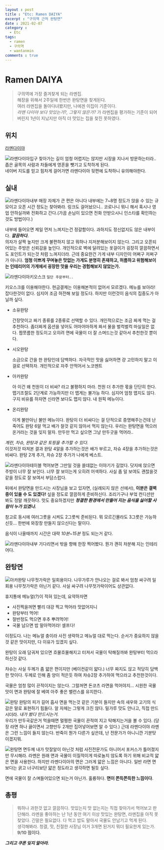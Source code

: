 ```yaml
---
layout : post
title : "Etc: Ramen DAIYA"
excerpt : "구의역 근처 완탕면"
date : 2021-02-07
category :
  - Etc
tags:
  - ramen
  - 구의역
  - wantanmin
comments : true
---
```


# Ramen DAIYA
> 구의역에 가장 즐겨찾게 되는 라멘집.   
해장을 위해서 2주일에 한번은 완탕면을 찾게된다.   
여러 라멘집을 돌아다녀봤지만, 나에겐 이집이 기준이다.   
*라멘 다이야 보다 맛있는가?, 그렇지 않은가?* 가 라멘집을 평가하는 기준이 되어버린지 1년이 지났지만 아직 더 맛있는 집을 찾진 못하였다.

## 위치
[라멘다이야](https://search.naver.com/search.naver?sm=tab_hty.top&where=nexearch&query=%EA%B5%AC%EC%9D%98%EC%97%AD+%EB%9D%BC%EB%A9%98%EB%8B%A4%EC%9D%B4%EC%95%BC&oquery=%EA%B5%AC%EC%9D%98%EC%97%AD+%EB%9D%BC%EB%A9%98%EB%8B%A4%EC%9D%B4%EC%95%BC&tqi=ht%2BdslprvTVsscKdGFsssssss5o-343409)


![라멘다이아입구](https://i.imgur.com/U9BDxXZ.jpg)
찾아가는 길이 엄청 어렵지는 않지만 시장을 지나서 방문하는터라.. 좁은 골목의 사람과 차들에게 영혼을 뺏기고 도착하게 된다.  
네이버 지도를 믿고 힘차게 걸어가면 라멘다이아 뒷편에 도착하니 유의해야한다.   


## 실내
![라멘다이아내부](https://i.imgur.com/q5PvgNx.jpg)
매장 자체가 큰 편은 아니다 내부에는 7~8명 정도가 앉을 수 있는 규모이고 오픈 시간 정도는 찾아봐라. 링크도 걸어놨으니.. 코로나니 뭐니 해서 혹시나 영업 안하실까봐 전화하고 간다.(가끔 손님이 있으면 전화 안받으시니 인스타를 확인하는 것도 방법이다.)

내부에 들어오면 제일 먼저 느껴지는건 정갈함이다. 과하지도 정신없지도 않은 내부이다. __*깔끔하다.*__  
의자가 살짝 높지만 크게 불편하지 않고 뭐하나 지저분해보이지 않는다. 그리고 오픈되어있는 주방은 신뢰감을 높인다. 개인적으로 벽에 달려있는 옷걸이가 굉장히 깔끔하면서도 포인트가 되는것 처럼 느껴지더라.  근데 중요한건 가게 내부 디자인이 어쩌구 저쩌구가 아니다. __엄청 이쁘게 꾸며놓은 맛없는 가게도 분명히 존재하고, 허름하고 위험해보이는 인테리어의 가게에서 굉장한 맛을 우리는 경험해보지 않았는가.__

![라멘다이아키오스크](https://i.imgur.com/2SBW0CV.jpg)
  ```일단 주문부터..```

키오스크를 이용해야한다. 현금결제는 이용해본적이 없어서 모르겠다. 메뉴를 보아라! 잡다한것이 없다. 심지어 조금 허전해 보일 정도다. 하지만 이런것이 음식의 집중도가 아닐까 싶다.

* 소유완탕

  간장맛이고 짜기 종류를 2종류로 선택할 수 있다. 개인적으로는 조금 짜게 먹는 걸 추천하다. 좀더짜게 옵션을 넣어도 어마어마하게 짜서 물을 벌컥벌컥 마실일은 없다. 짭쪼름한 정도이고 오히려 면에 국물이 더 잘 스며드는것 같아서 추천한것 뿐이다.

* 시오완탕

  소금으로 간을 한 완탕인데 담백하다. 자극적인 맛을 싫어하면 걍 고민하지 말고 이걸로 선택하자. 개인적으로 자주 안먹어서 노코멘트

* 아카완탕

  아 이건 왜 천원이 더 비싸? 라고 불평하지 마라. 천원 더 추가한 몫을 단단히 한다. 맵기조절도 2단계로 가능하지만 더 맵게는 불가능 하다. 심지어 엄청 맵지도 않다. 구지 비유를 하자면 신라면 보다도 맵지 않다. 내 원픽 메뉴이다.

* 온리완탕

  이게 불만아닌 불만 메뉴이다. 완탕이 더 비싸다는 걸 단적으로 증명해주는건데 난 죽어도 완탕 6알 먹고 배가 찰것 같지 않아서 먹지 않는다. 우리는 완탕면을 먹으러 온거라는 것을 잊지 말자. 만두만 먹고 싶으면 그냥 만두굿을 먹어라..

*계란, 차슈, 완탕과 같은 토핑을 추가할 수 있다.*   
  이것저것 따져본 결과 완탕 4알을 추가하는것은 배가 부르고, 차슈 4장을 추가하는것은 비싸다. 완탕 2개 추가, 차슈 2장 추가가 나에게 베스트.


![라멘다이아테이블](https://i.imgur.com/6pxxa6B.jpg)
먹어보면 그만일 것을 쓸데없는 이야기가 길었다. 닷지에 앉으면 주방이 너무 잘 보인다. 너무 잘 보이는게 오히려 어색하다. 사실 좀 덜 보여도 괜찮을것 같을 정도로 잘 보여서 부담스럽다. 

뒤에서 완탕면을 만드시는 사장님을 보고 있자면, (실례되지 않은 선에서), __이분은 결벽증이 있을 수 도 있겠다!__ 싶을 정도로 깔끔하게 준비하신다. 조리기구나 부엌 컨디션만 봐도 정말 깨끗하다. 맛도 중요하겠지만 __*청결한 환경에서 만들어 지는 음식을 싫어할 사람이 누가 있겠나.*__ 

참고로 동시에 여러그릇을 시켜도 2그릇씩 준비된다. 뭐 모르긴몰라도 3그릇은 가능하신듯... 한번에 와장창 만들지 않으신다는 말이다. 

음식이 나올때까지 시간은 대략 *10분~15분* 정도 되는거 같다. 

![라멘다이아내부](https://i.imgur.com/xgbxzVi.jpg)
기다리면서 밖을 향해 한장 찍어봤다. 뭔가 괜히 차분해 지는 인테리어다. 


## 완탕면
![아카완탕](https://i.imgur.com/ZrwH0aR.jpg)
나무젓가락은 일회용이다. 나무가루가 안나오는 걸로 봐서 엄청 싸구려 일회용 나무젓가락은 아닌거 같다. 사실 싸구려 나무젓가락이어도 상관없다.

휴지통에 메뉴얼(?)이 적혀 있는데, 요약하자면
* 사진찍을꺼면 빨리 대강 찍고 먹어라 맛없어지니
* 완탕부터 먹어! 
* 절반정도 먹으면 후추 뿌려먹어! 
* 국물 남으면 밥 말아먹어라! 셀프다! 

이정도다. 나는 메뉴얼 충이라 사진 생략하고 메뉴얼 대로 먹는다. 순서가 중요하지 않을 것 같은 맛이지만, 다 이유가 있겠지 싶다.

완탕이 오래 담궈져 있으면 흐물흐물해지고 터져서 국물이 탁해질까봐 완탕부터 먹으라 하신것 같다.

챠슈는 사실 두께가 좀 얇은 편이지만 (베이컨같이 얇다.) 너무 짜지도 않고 적당히 담백한 맛이다. 두께로 인해 좀 양이 적은듯 하여 챠슈2장 추가하여 먹으라고 추천한것이다.

국물은 엄청 많이 끈적이지는 않는다. 그럴꺼면 돈코츠 라면을 먹어야지...  시원한 국물맛이 면과 완탕에 잘 베여 아주 좋은 밸런스를 유지한다. 

![완탕](https://i.imgur.com/CdBDmLZ.jpg)
완탕의 피가 길어 흡사 면을 먹는것 같은 기분이 들지만 속의 새우와 고기의 식감은 말로 표현하기 힘들다. 알 자체는 그렇게 크진 않다. 밀가루 맛도 안나고, 직접 만드시더라. *내가 봤다 만드시는거.*  
우리가 만두국같은거 먹을때면 멀쩡한 국물이 끈적여 지고 탁해지는거을 볼 수 있다. (당장 라면 하나 끓이면서 고향만두 2개만 집어넣어보면 알 수 있다.)  근데 라멘다이야 라멘은 그런 느낌이 들지 않는다. 반죽이 뭔가 다른가 싶은데, 난 전문가가 아니니깐 기분탓이겠지뭐. 

![완탕면 면두께](https://i.imgur.com/5FjG05S.jpg)
내가 맛잘알이 아닌것 처럼 사진전문가도 아니어서 포커스가 틀어졌지만 무시해라. 라멘은 원래 면과 국물이 이질적이게 따로놀지 않도록 하기 위해 비교적 얇은 면을 사용한다. 하지만 라멘다이아의 면은 그러게 얇은 느낌은 아니다. 일반 라면 면보다는 굵고 너구리보단 얇은 정도라고 생각하면 될듯 싶다.

면에 국물이 잘 스며들어있으면 되는거 아닌가. 훌륭하다. __면이 쫀득쫀득한 느낌이다__. 

## 총평
> 뭐하나 과한것 없고 깔끔하다. 맛있는지 맛 없는지는 직접 찾아가서 먹어보고 판단해라. 라멘을 좋아하는 난 1년 동안 여기 이상 맛있는 완탕면, 라멘집을 아직 못찾았다. 긴말은 필요없다. 다 먹고 밥도 말아서 국물도 안남기고 먹게 된다.   
생각해봐라. 청결, 맛, 친절한 사장님 이거 3개면 된거지 뭐더 필요한게 있는가.         **9/10 점이다.** 


__*그리고 쿠폰 잊지 말아라.*__

